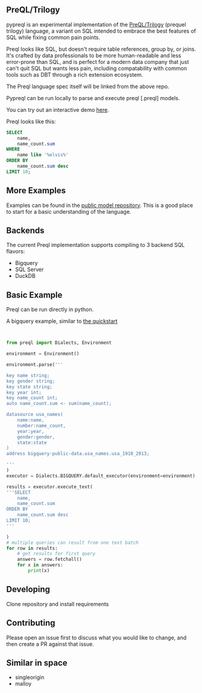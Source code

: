 ## PreQL/Trilogy

pypreql is an experimental implementation of the [PreQL/Trilogy](https://github.com/preqldata) (prequel trilogy) language, a variant on SQL intended to embrace the best features of SQL while fixing common pain points.

Preql looks like SQL, but doesn't require table references, group by, or joins. It's crafted by data professionals to be more human-readable and less error-prone than SQL, and is perfect for a modern data company that just can't quit SQL but wants less pain, including compatability with common tools such as DBT through a rich extension ecosystem.

The Preql language spec itself will be linked from the above repo. 

Pypreql can be run locally to parse and execute preql [.preql] models.  

You can try out an interactive demo [here](https://preqldata.dev/).


Preql looks like this:
```sql
SELECT
    name,
    name_count.sum
WHERE 
    name like '%elvis%'
ORDER BY
    name_count.sum desc
LIMIT 10;
```

## More Examples

Examples can be found in the [public model repository](https://github.com/preqldata/trilogy-public-models). 
This is a good place to start for a basic understanding of the language. 

## Backends

The current Preql implementation supports compiling to 3 backend SQL flavors:

- Bigquery
- SQL Server
- DuckDB



## Basic Example

Preql can be run directly in python.

A bigquery example, similar to [the quickstart](https://cloud.google.com/bigquery/docs/quickstarts/query-public-dataset-console)

```python


from preql import Dialects, Environment

environment = Environment()

environment.parse('''

key name string;
key gender string;
key state string;
key year int;
key name_count int;
auto name_count.sum <- sum(name_count);

datasource usa_names(
    name:name,
    number:name_count,
    year:year,
    gender:gender,
    state:state
)
address bigquery-public-data.usa_names.usa_1910_2013;

'''
)
executor = Dialects.BIGQUERY.default_executor(environment=environment)

results = executor.execute_text(
'''SELECT
    name,
    name_count.sum
ORDER BY
    name_count.sum desc
LIMIT 10;
'''

)
# multiple queries can result from one text batch
for row in results:
    # get results for first query
    answers = row.fetchall()
    for x in answers:
        print(x)
```

## Developing

Clone repository and install requirements




## Contributing

Please open an issue first to discuss what you would like to change, and then create a PR against that issue.


## Similar in space

- singleorigin
- malloy